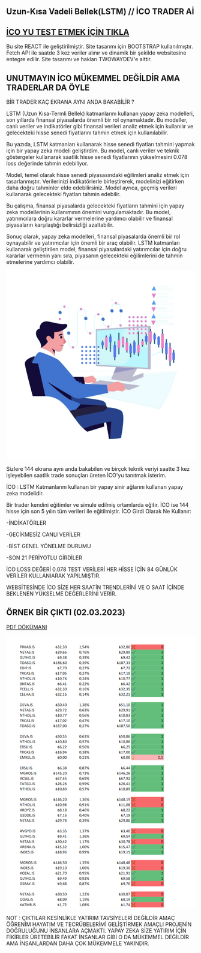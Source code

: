 ## Uzun-Kısa Vadeli Bellek(LSTM) // İCO TRADER Aİ

## [İCO YU TEST ETMEK İÇİN TIKLA](https://borsa.twowaydev.com/)

Bu site REACT ile geliştirilmiştir. Site tasarımı için BOOTSTRAP kullanılmıştır.
Fetch API ile saatde 3 kez  veriler alınır ve dinamik bir şekilde websitesine entegre edilir.
Site tasarımı ve hakları TWOWAYDEV'e aittir.


## UNUTMAYIN İCO MÜKEMMEL DEĞİLDİR AMA TRADERLAR DA ÖYLE 


BİR TRADER KAÇ EKRANA AYNI ANDA BAKABİLİR ? 

LSTM (Uzun Kısa-Termli Bellek) katmanlarını kullanan yapay zeka modelleri, son yıllarda finansal piyasalarda önemli bir rol oynamaktadır. Bu modeller, canlı veriler ve indikatörler gibi finansal verileri analiz etmek için kullanılır ve gelecekteki hisse senedi fiyatlarını tahmin etmek için kullanılabilir.

Bu yazıda, LSTM katmanları kullanarak hisse senedi fiyatları tahmini yapmak için bir yapay zeka modeli geliştirdim. Bu model, canlı veriler ve teknik göstergeler kullanarak saatlik hisse senedi fiyatlarının yükselmesini 0.078 loss değerinde tahmin edebiliyor.

Model, temel olarak hisse senedi piyasasındaki eğilimleri analiz etmek için tasarlanmıştır. Verilerinizi indikatörlerle birleştirerek, modelinizi eğitirken daha doğru tahminler elde edebilirsiniz. Model ayrıca, geçmiş verileri kullanarak gelecekteki fiyatları tahmin edebilir.

Bu çalışma, finansal piyasalarda gelecekteki fiyatların tahmini için yapay zeka modellerinin kullanımının önemini vurgulamaktadır. Bu model, yatırımcılara doğru kararlar vermelerine yardımcı olabilir ve finansal piyasaların karşılaştığı belirsizliği azaltabilir.

Sonuç olarak, yapay zeka modelleri, finansal piyasalarda önemli bir rol oynayabilir ve yatırımcılar için önemli bir araç olabilir. LSTM katmanları kullanarak geliştirilen model, finansal piyasalardaki yatırımcılar için doğru kararlar vermenin yanı sıra, piyasanın gelecekteki eğilimlerini de tahmin etmelerine yardımcı olabilir.

![trader](https://github.com/mock3ng/ico/blob/main/TRANSPERENT-DAY-TRADING.png)



Sizlere 144 ekrana aynı anda bakabilen ve birçok teknik veriyi saatte 3 kez işleyebilen saatlik trade sonuçları üreten İCO'yu tanıtmak isterim.

İCO : LSTM Katmanlarını kullanan bir yapay sinir ağlarını kullanan yapay zeka modelidir.

Bir trader kendini eğitimler ve simule edilmiş ortamlarda eğitir. İCO ise 144 hisse için son 5 yılın tüm verileri ile eğitilmiştir.
İCO Girdi Olarak Ne Kullanır:

-İNDİKATÖRLER

-GECİKMESİZ CANLI VERİLER

-BİST GENEL YÖNELME DURUMU

-SON 21 PERİYOTLU GİRDİLER

İCO LOSS DEĞERİ 0.078
TEST VERİLERİ HER HİSSE İÇİN 84 GÜNLÜK VERİLER KULLANIARAK YAPILMIŞTIR.

WEBSİTESİNDE İCO SİZE HER SAATİN TRENDLERİNİ VE O SAAT İÇİNDE BEKLENEN YÜKSELME DEĞERLERİNİ VERİR.

## ÖRNEK BİR ÇIKTI (02.03.2023)

[PDF DÖKÜMANI](https://github.com/mock3ng/ico/blob/main/Trade-2-02.03.2023-1.pdf)


![ico](https://github.com/mock3ng/ico/blob/main/ico.png)




NOT : ÇIKTILAR KESİNLİKLE YATIRIM TAVSİYELERİ DEĞİLDİR AMAÇ ÖĞRENİM HAYATIM VE TECRÜBELERİMİ GELİŞTİRMEK AMAÇLI PROJENİN DOĞRULUĞUNU İNSANLARA AÇMAKTI.
YAPAY ZEKA SİZE YATIRIM İÇİN FİKİRLER ÜRETEBİLİR FAKAT İNSANLAR GİBİ O DA MÜKEMMEL DEĞİLDİR AMA İNSANLARDAN DAHA ÇOK MÜKEMMELE YAKINDIR.
